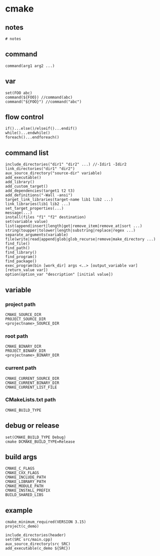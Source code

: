 # cmake

## notes
```
# notes
```

## command
```
command(arg1 arg2 ...)
```

## var
```
set(FOO abc)
command(${FOO}) //command(abc)
command("${FOO}") //command("abc")
```

## flow control
```
if()...else()/elseif()...endif()
while()...endwhile()
foreach()...endforeach()
```

## command list
```
include_directories("dir1" "dir2" ...) //-Idir1 -Idir2
link_directories("dir1" "dir2")
aux_source_directory("source-dir" variable)
add_executable()
add_library()
add_custom_target()
add_dependencies(target1 t2 t3)
add_definitions("-Wall -ansi")
target_link_libraries(target-name lib1 lib2 ...)
link_libraries(lib1 lib2 ...)
set_target_properties(...)
message(...)
install(files "f1" "f2" destination)
set(variable value)
list(append|insert|length|get|remove_item|remove_at|sort ...)
string(toupper|tolower|length|substring|replace|regex ...)
separate_arguments(variable)
file(write|read|append|glob|glob_recurse|remove|make_directory ...)
find_file()
find_path()
find_library()
find_program()
find_package()
exec_program(bin [work_dir] args <..> [output_variable var] [return_value var])
option(option_var "description" [initial value])
```

## variable

### project path
```
CMAKE_SOURCE_DIR
PROJECT_SOURCE_DIR
<projectname>_SOURCE_DIR
```

### root path
```
CMAKE_BINARY_DIR
PROJECT_BINARY_DIR
<projectname>_BINARY_DIR
```

### current path
```
CMAKE_CURRENT_SOURCE_DIR
CMAKE_CURRENT_BINARY_DIR
CMAKE_CURRENT_LIST_FILE
```

### CMakeLists.txt path
```
CMAKE_BUILD_TYPE
```

## debug or release
```
set(CMAKE_BUILD_TYPE Debug)
cmake DCMAKE_BUILD_TYPE=Release
```

## build args
```
CMAKE_C_FLAGS
CMAKE_CXX_FLAGS
CMAKE_INCLUDE_PATH
CMAKE_LIBRARY_PATH
CMAKE_MODULE_PATH
CMAKE_INSTALL_PREFIX
BUILD_SHARED_LIBS
```

## example
```
cmake_minimum_required(VERSION 3.15)
project(c_demo)

include_directories(header)
set(SRC src/main.cpp)
aux_source_directory(src SRC)
add_executable(c_demo ${SRC})
```
